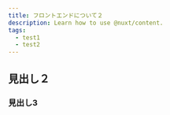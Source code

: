 ```yaml
---
title: フロントエンドについて２
description: Learn how to use @nuxt/content.
tags:
  - test1
  - test2
---
```


## 見出し２
### 見出し3
